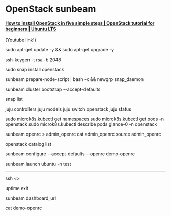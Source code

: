 # OpenStack sunbeam

#### [How to Install OpenStack in five simple steps | OpenStack tutorial for beginners | Ubuntu LTS](https://www.youtube.com/watch?v=ifDtBM_EHPE)
[Youtube link])

sudo apt-get update -y && sudo apt-get upgrade -y

ssh-keygen -t rsa -b 2048



sudo snap install openstack

sunbeam prepare-node-script | bash -x && newgrp snap_daemon

sunbeam cluster bootstrap --accept-defaults

snap list

juju controllers
juju models
juju switch openstack 
juju status

sudo microk8s.kubectl get namespaces
sudo microk8s.kubectl get pods -n openstack
sudo microk8s.kubectl describe pods glance-0 -n openstack


sunbeam openrc > admin_openrc
cat admin_openrc
source admin_openrc

openstack catalog list



sunbeam configure --accept-defaults --openrc demo-openrc 

sunbeam launch ubuntu -n test


----------

ssh <>

uptime
exit


sunbeam dashboard_url

cat demo-openrc













